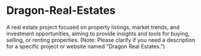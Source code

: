 # Dragon-Real-Estates
A real estate project focused on property listings, market trends, and investment opportunities, aiming to provide insights and tools for buying, selling, or renting properties. (Note: Please clarify if you need a description for a specific project or website named "Dragon Real Estates.")
